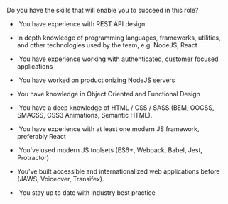 Do you have the skills that will enable you to succeed in this role?

-  You have experience with REST API design
    
- In depth knowledge of programming languages, frameworks, utilities, and other technologies used by the team, e.g. NodeJS, React
    
-  You have experience working with authenticated, customer focused applications
    
-  You have worked on productionizing NodeJS servers
    
- You have knowledge in Object Oriented and Functional Design
    
-  You have a deep knowledge of HTML / CSS / SASS (BEM, OOCSS, SMACSS, CSS3 Animations, Semantic HTML).
    
-  You have experience with at least one modern JS framework, preferably React
    
-  You’ve used modern JS toolsets (ES6+, Webpack, Babel, Jest, Protractor)
    
- You’ve built accessible and internationalized web applications before (JAWS, Voiceover, Transifex).
    
-  You stay up to date with industry best practice